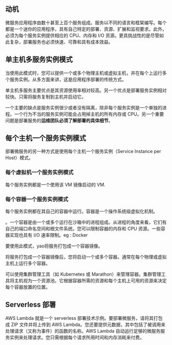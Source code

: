 ## 动机

微服务应用程序由数十甚至上百个服务组成。服务以不同的语言和框架编写。每个都是一个迷你的应用程序，具有自己特定的部署、资源、扩展和监视要求。此外，必须为每个服务实例提供相应的
CPU、内存和 I/O 资源。更具挑战性的是尽管如此复杂，部署服务也必须快速、可靠和具有成本效益。

## 单主机多服务实例模式

当使用此模式时，您可以提供一个或多个物理主机或虚拟主机，并在每个上运行多个服务实例。从多方面来讲，这是应用程序部署的传统方式。

单主机多服务主要优点是其资源使用率相对较高。另一个优点是部署服务实例相对较快。只需将服务复制到主机并启动它。

一个主要的缺点是服务实例很少或者没有隔离，除非每个服务实例是一个单独的进程。一个行为不当的服务实例可能会占用掉主机的所有内存或 CPU。另一个重要问题是部署服务的**运维团队必须了解部署的具体细节**。

## 每个主机一个服务实例模式
部署微服务的另一种方式是使用每个主机一个服务实例（Service Instance per Host）模式。

### 每个虚拟机一个服务实例模式
每个服务实例都是一个使用该 VM 镜像启动的 VM.

### 每个容器一个服务实例模式
每个服务实例都在其自己的容器中运行。容器是一个操作系统级虚拟化机制。

。一个容器是由一个或多个运行在沙箱中的进程组成。从进程的角度来看，它们有自己的端口命名空间和根文件系统。您可以限制容器的内存和 CPU 资源。一些容器实现也具有 I/O 速率限制。eg : Docker

要使用此模式，yao将服务打包成一个容器镜像。

将服务打包成一个容器镜像后，您将启动一个或多个容器。通常在每个物理或虚拟主机上运行多个容器。

可以使用集群管理工具（如 Kubernetes 或 Marathon）来管理容器。集群管理工具将主机视为一个资源池。它根据容器所需的资源和每个主机上可用的资源来决定每个容器放置的位置。


## Serverless 部署
AWS Lambda 就是一个 serverless 部署技术示例。要部署微服务，请将其打包成 ZIP 文件并将上传到 AWS Lambda。您还要提供元数据，其中包括了被调用来处理请求（又称为事件）的函数的名称。AWS Lambda 自动运行足够的微服务服务实例来处理请求。您只需根据每个请求所用时间和内存消耗来付费。



